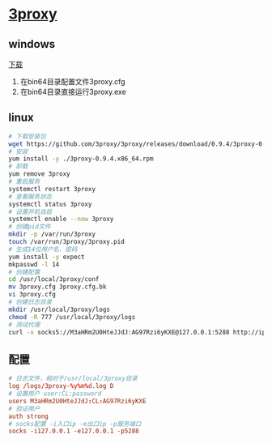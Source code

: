 # [3proxy](https://github.com/3proxy/3proxy)

## windows

[下载](https://github.com/3proxy/3proxy/releases/download/0.9.4/3proxy-0.9.4-x64.zip)

1. 在bin64目录配置文件3proxy.cfg
2. 在bin64目录直接运行3proxy.exe

## linux

```bash
# 下载安装包
wget https://github.com/3proxy/3proxy/releases/download/0.9.4/3proxy-0.9.4.x86_64.rpm
# 安装
yum install -y ./3proxy-0.9.4.x86_64.rpm
# 卸载
yum remove 3proxy
# 重启服务
systemctl restart 3proxy
# 查看服务状态
systemctl status 3proxy
# 设置开机自启
systemctl enable --now 3proxy
# 创建pid文件
mkdir -p /var/run/3proxy
touch /var/run/3proxy/3proxy.pid
# 生成14位用户名、密码
yum install -y expect
mkpasswd -l 14
# 创建配置
cd /usr/local/3proxy/conf
mv 3proxy.cfg 3proxy.cfg.bk
vi 3proxy.cfg
# 创建日志目录
mkdir /usr/local/3proxy/logs
chmod -R 777 /usr/local/3proxy/logs
# 测试代理
curl -x socks5://M3aHRm2U0HteJJdJ:AG97Rzi6yKXE@127.0.0.1:5288 http://ipecho.net/plain
```

## 配置

```conf
# 日志文件，相对于/usr/local/3proxy目录
log /logs/3proxy-%y%m%d.log D
# 设置用户 user:CL:password
users M3aHRm2U0HteJJdJ:CL:AG97Rzi6yKXE
# 验证用户
auth strong
# socks配置 -i入口ip -e出口ip -p服务端口
socks -i127.0.0.1 -e127.0.0.1 -p5288
```
